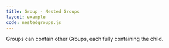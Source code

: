 ```yaml
---
title: Group - Nested Groups
layout: example
code: nestedgroups.js
---
```


Groups can contain other Groups, each fully containing the child.
